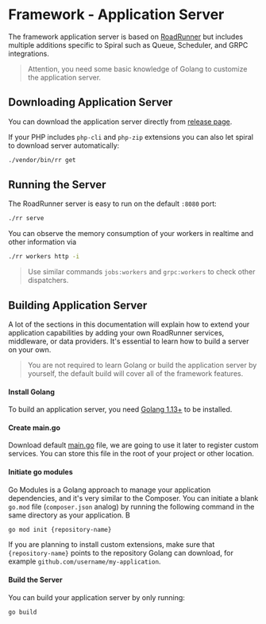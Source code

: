 # Framework - Application Server

The framework application server is based on [RoadRunner](https://roadrunner.dev) but includes multiple additions
specific to Spiral such as Queue, Scheduler, and GRPC integrations.

> Attention, you need some basic knowledge of Golang to customize the application server.

## Downloading Application Server

You can download the application server directly from [release page](https://github.com/spiral/framework/releases).

If your PHP includes `php-cli` and `php-zip` extensions you can also let spiral to download server automatically:

```bash
./vendor/bin/rr get
```

## Running the Server

The RoadRunner server is easy to run on the default `:8080` port:

```bash
./rr serve
```

You can observe the memory consumption of your workers in realtime and other information via

```bash
./rr workers http -i
```

> Use similar commands `jobs:workers` and `grpc:workers` to check other dispatchers.

## Building Application Server

A lot of the sections in this documentation will explain how to extend your application capabilities by adding your own
RoadRunner services, middleware, or data providers. It's essential to learn how to build a server on your own.

> You are not required to learn Golang or build the application server by yourself, the default build will cover all of
> the framework features.

#### Install Golang

To build an application server, you need [Golang 1.13+](https://golang.org/dl/) to be installed.

#### Create main.go

Download default [main.go](https://github.com/spiral/framework/blob/master/main.go) file, we are going to use it later
to register custom services. You can store this file in the root of your project or other location.

#### Initiate go modules

Go Modules is a Golang approach to manage your application dependencies, and it's very similar to the Composer. You can
initiate a blank
`go.mod` file (`composer.json` analog) by running the following command in the same directory as your application.
B

```bash
go mod init {repository-name}
``` 

If you are planning to install custom extensions, make sure that `{repository-name}` points to the repository Golang can
download, for example
`github.com/username/my-application`.

#### Build the Server

You can build your application server by only running:

```bash
go build
```
